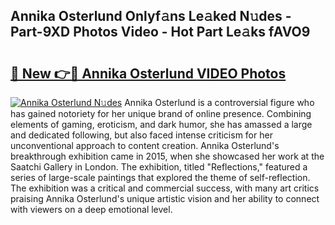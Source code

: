 ## Annika Osterlund Onlyf𝚊ns Le𝚊ked N𝚞des - Part-9XD Photos Video - Hot Part Le𝚊ks fAVO9

# <h2><a href="http://ab52465.deff.icu/?id=Annika+Osterlund">🔗 New 👉🔴 Annika Osterlund VIDEO Photos</a></h2>

[![Annika Osterlund N𝚞des](https://i.imgur.com/rIISA9y.gif)](http://ab52465.deff.icu/?id=Annika+Osterlund)
Annika Osterlund is a controversial figure who has gained notoriety for her unique brand of online presence. Combining elements of gaming, eroticism, and dark humor, she has amassed a large and dedicated following, but also faced intense criticism for her unconventional approach to content creation. Annika Osterlund's breakthrough exhibition came in 2015, when she showcased her work at the Saatchi Gallery in London. The exhibition, titled "Reflections," featured a series of large-scale paintings that explored the theme of self-reflection. The exhibition was a critical and commercial success, with many art critics praising Annika Osterlund's unique artistic vision and her ability to connect with viewers on a deep emotional level.
